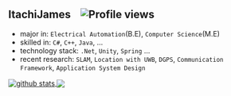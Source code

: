 ## ItachiJames &nbsp;&nbsp; ![Profile views](https://gpvc.arturio.dev/itachijames) 
- major in: `Electrical Automation`(B.E), `Computer Science`(M.E)
- skilled in: `C#`, `C++`, `Java`, ...
- technology stack: `.Net`, `Unity`, `Spring` ...
- recent research: `SLAM`, `Location with UWB`, `DGPS`, `Communication Framework`, `Application System Design` 


<a href="https://github.com/anuraghazra/github-readme-stats">
  <img align="center" src="https://github-readme-stats.vercel.app/api?username=itachijames&count_private=true&hide=contribs&show_icons=true&theme=vue-dark" alt="github stats" />
</a>
<a href="https://github.com/anuraghazra/github-readme-stats">
  <img align="center" src="https://github-readme-stats.vercel.app/api/top-langs/?username=itachijames&layout=compact&theme=vue-dark" />
</a>
